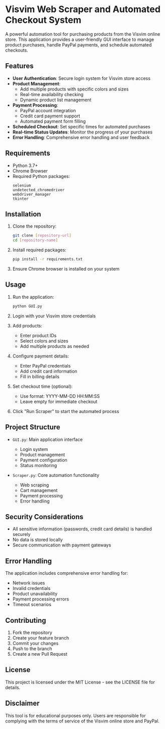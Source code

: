 # Visvim Web Scraper and Automated Checkout System

A powerful automation tool for purchasing products from the Visvim online store. This application provides a user-friendly GUI interface to manage product purchases, handle PayPal payments, and schedule automated checkouts.

## Features

- **User Authentication**: Secure login system for Visvim store access
- **Product Management**: 
  - Add multiple products with specific colors and sizes
  - Real-time availability checking
  - Dynamic product list management
- **Payment Processing**:
  - PayPal account integration
  - Credit card payment support
  - Automated payment form filling
- **Scheduled Checkout**: Set specific times for automated purchases
- **Real-time Status Updates**: Monitor the progress of your purchases
- **Error Handling**: Comprehensive error handling and user feedback

## Requirements

- Python 3.7+
- Chrome Browser
- Required Python packages:
  ```
  selenium
  undetected_chromedriver
  webdriver_manager
  tkinter
  ```

## Installation

1. Clone the repository:
   ```bash
   git clone [repository-url]
   cd [repository-name]
   ```

2. Install required packages:
   ```bash
   pip install -r requirements.txt
   ```

3. Ensure Chrome browser is installed on your system

## Usage

1. Run the application:
   ```bash
   python GUI.py
   ```

2. Login with your Visvim store credentials

3. Add products:
   - Enter product IDs
   - Select colors and sizes
   - Add multiple products as needed

4. Configure payment details:
   - Enter PayPal credentials
   - Add credit card information
   - Fill in billing details

5. Set checkout time (optional):
   - Use format: YYYY-MM-DD HH:MM:SS
   - Leave empty for immediate checkout

6. Click "Run Scraper" to start the automated process

## Project Structure

- `GUI.py`: Main application interface
  - Login system
  - Product management
  - Payment configuration
  - Status monitoring

- `Scraper.py`: Core automation functionality
  - Web scraping
  - Cart management
  - Payment processing
  - Error handling

## Security Considerations

- All sensitive information (passwords, credit card details) is handled securely
- No data is stored locally
- Secure communication with payment gateways

## Error Handling

The application includes comprehensive error handling for:
- Network issues
- Invalid credentials
- Product unavailability
- Payment processing errors
- Timeout scenarios

## Contributing

1. Fork the repository
2. Create your feature branch
3. Commit your changes
4. Push to the branch
5. Create a new Pull Request

## License

This project is licensed under the MIT License - see the LICENSE file for details.

## Disclaimer

This tool is for educational purposes only. Users are responsible for complying with the terms of service of the Visvim online store and PayPal. 